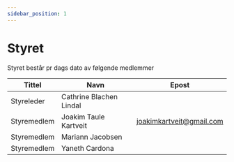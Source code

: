 ```yaml
---
sidebar_position: 1
---
```


# Styret
Styret består pr dags dato av følgende medlemmer

| Tittel      | Navn     | Epost                    |
|-------------|----------|--------------------------|
| Styreleder  | Cathrine Blachen Lindal |                          |
| Styremedlem | Joakim Taule Kartveit   | joakimkartveit@gmail.com |
| Styremedlem | Mariann Jacobsen  |  |
Styremedlem | Yaneth Cardona  |  |
